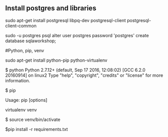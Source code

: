 ## Install postgres and libraries

sudo apt-get install postgresql libpq-dev postgresql-client postgresql-client-common

sudo -u postgres psql
alter user postgres password 'postgres'
create database sqlaworkshop;

#Python, pip, venv

sudo apt-get install python-pip python-virtualenv

$ python
Python 2.7.12+ (default, Sep 17 2016, 12:08:02)
[GCC 6.2.0 20160914] on linux2
Type "help", "copyright", "credits" or "license" for more information.
>>>

$ pip

Usage:
  pip <command> [options]

virtualenv venv

$ source venv/bin/activate

$pip install -r requirements.txt